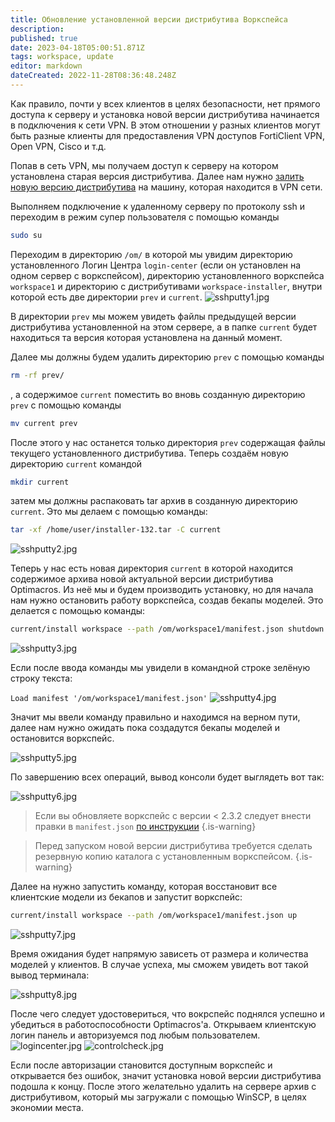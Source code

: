 ```yaml
---
title: Обновление установленной версии дистрибутива Воркспейса
description: 
published: true
date: 2023-04-18T05:00:51.871Z
tags: workspace, update
editor: markdown
dateCreated: 2022-11-28T08:36:48.248Z
---
```


Как правило, почти у всех клиентов в целях безопасности, нет прямого доступа к серверу и установка новой версии дистрибутива начинается в подключения к сети VPN. В этом отношении у разных клиентов могут быть разные клиенты для предоставления VPN доступов FortiClient VPN, Open VPN, Cisco и т.д.

Попав в сеть VPN, мы получаем доступ к серверу на котором установлена старая версия дистрибутива. Далее нам нужно [залить новую версию дистрибутива](/ru/workspace/maintenance/upload) на машину, которая находится в VPN сети. 

Выполняем подключение к удаленному серверу по протоколу ssh и переходим в режим супер пользователя с помощью команды 
```bash 
sudo su
``` 
Переходим в директорию ```/om/``` в которой мы увидим директорию установленного Логин Центра ```login-center``` (если он установлен на одном сервер с воркспейсом), директорию установленного воркспейса ```workspace1``` и директорию с дистрибутивами ```workspace-installer```, внутри которой есть две директории ```prev``` и ```current```.
![sshputty1.jpg](/maintenance/sshputty1.jpg)


В директории ```prev``` мы можем увидеть файлы предыдущей версии дистрибутива установленной на этом сервере, а в папке ```current``` будет находиться та версия которая установлена на данный момент.

Далее мы должны будем удалить директорию ```prev``` с помощью команды 
```bash 
rm -rf prev/
```
, а содержимое ```current``` поместить во вновь созданную директорию ```prev``` с помощью команды 
```bash
mv current prev
```
После этого у нас останется только директория ```prev``` содержащая файлы текущего установленного дистрибутива. Теперь создаём новую директорию ```current``` командой 
```bash
mkdir current
```
затем мы должны распаковать tar архив в созданную директорию ```current```. Это мы делаем с помощью команды:

```bash
tar -xf /home/user/installer-132.tar -C current
```
![sshputty2.jpg](/maintenance/sshputty2.jpg)

Теперь у нас есть новая директория ```current``` в которой находится содержимое архива новой актуальной версии дистрибутива Optimacros. Из неё мы и будем производить установку, но для начала нам нужно остановить работу воркспейса, создав бекапы моделей. Это делается с помощью команды:
 
``` bash
current/install workspace --path /om/workspace1/manifest.json shutdown
```
![sshputty3.jpg](/maintenance/sshputty3.jpg)


Если после ввода команды мы увидели в командной строке зелёную строку текста: 

```Load manifest '/om/workspace1/manifest.json'```
![sshputty4.jpg](/maintenance/sshputty4.jpg)

Значит мы ввели команду правильно и находимся на верном пути, далее нам нужно ожидать пока создадутся бекапы моделей и остановится воркспейс.

![sshputty5.jpg](/maintenance/sshputty5.jpg)

По завершению всех операций, вывод консоли будет выглядеть вот так:

![sshputty6.jpg](/maintenance/sshputty6.jpg)
> Если вы обновляете воркспейс с версии < 2.3.2 следует внести правки в `manifest.json` [по инструкции](/ru/workspace/maintenance/update2_3_2)
{.is-warning}

> Перед запуском новой версии дистрибутива требуется сделать резервную копию каталога с установленным воркспейсом. 
{.is-warning}


Далее на нужно запустить команду, которая восстановит все клиентские модели из бекапов и запустит воркспейс:

```bash
current/install workspace --path /om/workspace1/manifest.json up
```

![sshputty7.jpg](/maintenance/sshputty7.jpg)

Время ожидания будет напрямую зависеть от размера и количества моделей у клиентов. В случае успеха, мы сможем увидеть 
вот такой вывод терминала:

![sshputty8.jpg](/maintenance/sshputty8.jpg)


После чего следует удостовериться, что вокрспейс поднялся успешно и убедиться в работоспособности Optimacros'а. Открываем клиентскую логин панель и авторизуемся под любым пользователем.
![logincenter.jpg](/maintenance/logincenter.jpg)
![controlcheck.jpg](/maintenance/controlcheck.jpg)

Если после авторизации становится доступным воркспейс и открывается без ошибок, значит установка новой версии дистрибутива подошла к концу. После этого желательно удалить на сервере архив с дистрибутивом, который мы загружали с помощью WinSCP, в целях экономии места.